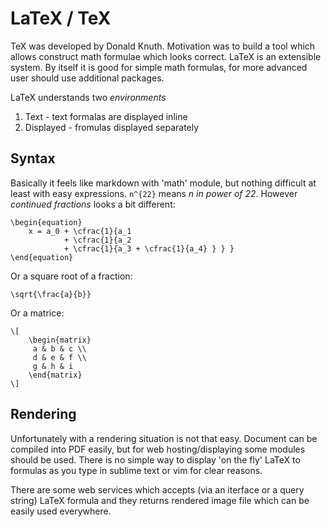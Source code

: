 # LaTeX / TeX
TeX was developed by Donald Knuth. Motivation was to build a tool which allows construct math formulae which looks correct. LaTeX is an extensible system. By itself it is good for simple math formulas, for more advanced user should use additional packages.

LaTeX understands two *environments*

1. Text - text formalas are displayed inline
2. Displayed - fromulas displayed separately

## Syntax
Basically it feels like markdown with 'math' module, but nothing difficult at least with easy expressions. `n^{22}` means *n in power of 22*. However *continued fractions* looks a bit different:

```
\begin{equation}
    x = a_0 + \cfrac{1}{a_1
            + \cfrac{1}{a_2
            + \cfrac{1}{a_3 + \cfrac{1}{a_4} } } }
\end{equation}
```

Or a square root of a fraction:

```
\sqrt{\frac{a}{b}}
```

Or a matrice:

```
\[
    \begin{matrix}
     a & b & c \\
     d & e & f \\
     g & h & i
    \end{matrix}
\]
```

## Rendering
Unfortunately with a rendering situation is not that easy. Document can be compiled into PDF easily, but for web hosting/displaying some modules should be used. There is no simple way to display 'on the fly' LaTeX to formulas as you type in sublime text or vim for clear reasons.

There are some web services which accepts (via an iterface or a query string) LaTeX formula and they returns rendered image file which can be easily used everywhere.
